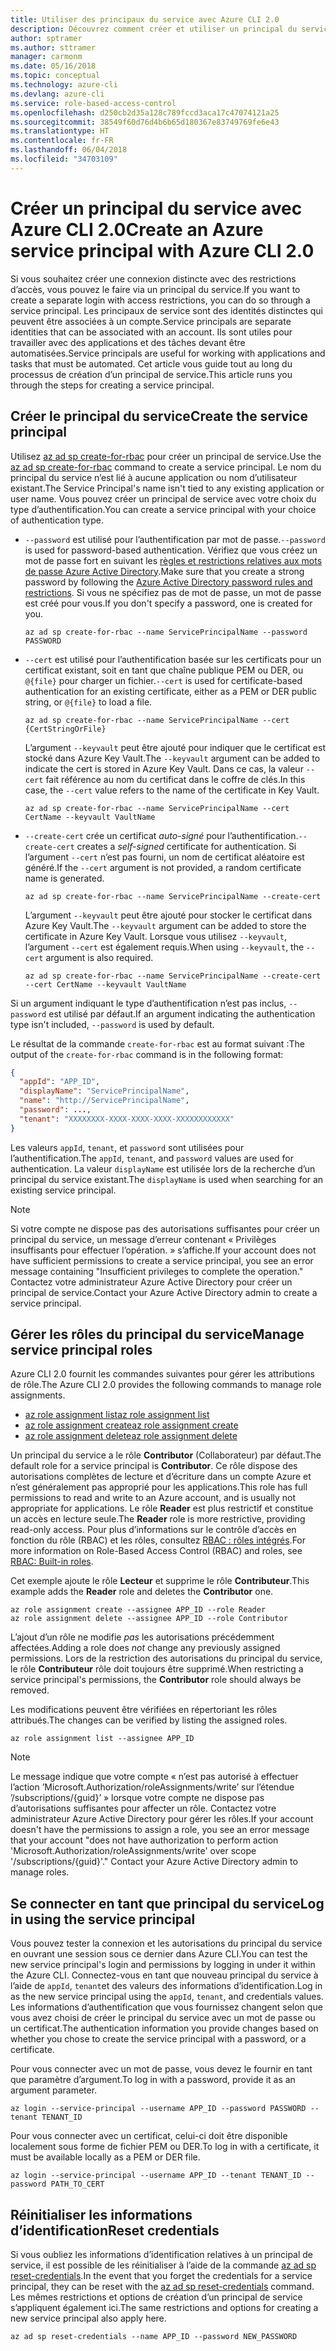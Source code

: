 ```yaml
---
title: Utiliser des principaux du service avec Azure CLI 2.0
description: Découvrez comment créer et utiliser un principal du service avec Azure CLI 2.0.
author: sptramer
ms.author: sttramer
manager: carmonm
ms.date: 05/16/2018
ms.topic: conceptual
ms.technology: azure-cli
ms.devlang: azure-cli
ms.service: role-based-access-control
ms.openlocfilehash: d250cb2d35a128c789fccd3aca17c47074121a25
ms.sourcegitcommit: 38549f60d76d4b6b65d180367e83749769fe6e43
ms.translationtype: HT
ms.contentlocale: fr-FR
ms.lasthandoff: 06/04/2018
ms.locfileid: "34703109"
---
```

# <a name="create-an-azure-service-principal-with-azure-cli-20"></a><span data-ttu-id="4a09f-103">Créer un principal du service avec Azure CLI 2.0</span><span class="sxs-lookup"><span data-stu-id="4a09f-103">Create an Azure service principal with Azure CLI 2.0</span></span>

<span data-ttu-id="4a09f-104">Si vous souhaitez créer une connexion distincte avec des restrictions d’accès, vous pouvez le faire via un principal du service.</span><span class="sxs-lookup"><span data-stu-id="4a09f-104">If you want to create a separate login with access restrictions, you can do so through a service principal.</span></span> <span data-ttu-id="4a09f-105">Les principaux de service sont des identités distinctes qui peuvent être associées à un compte.</span><span class="sxs-lookup"><span data-stu-id="4a09f-105">Service principals are separate identities that can be associated with an account.</span></span> <span data-ttu-id="4a09f-106">Ils sont utiles pour travailler avec des applications et des tâches devant être automatisées.</span><span class="sxs-lookup"><span data-stu-id="4a09f-106">Service principals are useful for working with applications and tasks that must be automated.</span></span> <span data-ttu-id="4a09f-107">Cet article vous guide tout au long du processus de création d’un principal de service.</span><span class="sxs-lookup"><span data-stu-id="4a09f-107">This article runs you through the steps for creating a service principal.</span></span>

## <a name="create-the-service-principal"></a><span data-ttu-id="4a09f-108">Créer le principal du service</span><span class="sxs-lookup"><span data-stu-id="4a09f-108">Create the service principal</span></span>

<span data-ttu-id="4a09f-109">Utilisez [az ad sp create-for-rbac](/cli/azure/ad/sp#az-ad-sp-create-for-rbac) pour créer un principal de service.</span><span class="sxs-lookup"><span data-stu-id="4a09f-109">Use the [az ad sp create-for-rbac](/cli/azure/ad/sp#az-ad-sp-create-for-rbac) command to create a service principal.</span></span> <span data-ttu-id="4a09f-110">Le nom du principal du service n’est lié à aucune application ou nom d’utilisateur existant.</span><span class="sxs-lookup"><span data-stu-id="4a09f-110">The Service Principal's name isn't tied to any existing application or user name.</span></span> <span data-ttu-id="4a09f-111">Vous pouvez créer un principal de service avec votre choix du type d’authentification.</span><span class="sxs-lookup"><span data-stu-id="4a09f-111">You can create a service principal with your choice of authentication type.</span></span>

* <span data-ttu-id="4a09f-112">`--password` est utilisé pour l’authentification par mot de passe.</span><span class="sxs-lookup"><span data-stu-id="4a09f-112">`--password` is used for password-based authentication.</span></span> <span data-ttu-id="4a09f-113">Vérifiez que vous créez un mot de passe fort en suivant les [règles et restrictions relatives aux mots de passe Azure Active Directory](/azure/active-directory/active-directory-passwords-policy).</span><span class="sxs-lookup"><span data-stu-id="4a09f-113">Make sure that you create a strong password by following the [Azure Active Directory password rules and restrictions](/azure/active-directory/active-directory-passwords-policy).</span></span> <span data-ttu-id="4a09f-114">Si vous ne spécifiez pas de mot de passe, un mot de passe est créé pour vous.</span><span class="sxs-lookup"><span data-stu-id="4a09f-114">If you don't specify a password, one is created for you.</span></span>

  ```azurecli-interactive
  az ad sp create-for-rbac --name ServicePrincipalName --password PASSWORD
  ```

* <span data-ttu-id="4a09f-115">`--cert` est utilisé pour l’authentification basée sur les certificats pour un certificat existant, soit en tant que chaîne publique PEM ou DER, ou `@{file}` pour charger un fichier.</span><span class="sxs-lookup"><span data-stu-id="4a09f-115">`--cert` is used for certificate-based authentication for an existing certificate, either as a PEM or DER public string, or `@{file}` to load a file.</span></span>

  ```azurecli-interactive
  az ad sp create-for-rbac --name ServicePrincipalName --cert {CertStringOrFile} 
  ```

  <span data-ttu-id="4a09f-116">L’argument `--keyvault` peut être ajouté pour indiquer que le certificat est stocké dans Azure Key Vault.</span><span class="sxs-lookup"><span data-stu-id="4a09f-116">The `--keyvault` argument can be added to indicate the cert is stored in Azure Key Vault.</span></span> <span data-ttu-id="4a09f-117">Dans ce cas, la valeur `--cert` fait référence au nom du certificat dans le coffre de clés.</span><span class="sxs-lookup"><span data-stu-id="4a09f-117">In this case, the `--cert` value refers to the name of the certificate in Key Vault.</span></span>

  ```azurecli-interactive
  az ad sp create-for-rbac --name ServicePrincipalName --cert CertName --keyvault VaultName
  ```

* <span data-ttu-id="4a09f-118">`--create-cert` crée un certificat _auto-signé_ pour l’authentification.</span><span class="sxs-lookup"><span data-stu-id="4a09f-118">`--create-cert` creates a _self-signed_ certificate for authentication.</span></span> <span data-ttu-id="4a09f-119">Si l’argument `--cert` n’est pas fourni, un nom de certificat aléatoire est généré.</span><span class="sxs-lookup"><span data-stu-id="4a09f-119">If the `--cert` argument is not provided, a random certificate name is generated.</span></span>

  ```azurecli-interactive
  az ad sp create-for-rbac --name ServicePrincipalName --create-cert
  ```

  <span data-ttu-id="4a09f-120">L’argument `--keyvault` peut être ajouté pour stocker le certificat dans Azure Key Vault.</span><span class="sxs-lookup"><span data-stu-id="4a09f-120">The `--keyvault` argument can be added to store the certificate in Azure Key Vault.</span></span> <span data-ttu-id="4a09f-121">Lorsque vous utilisez `--keyvault`, l’argument `--cert` est également requis.</span><span class="sxs-lookup"><span data-stu-id="4a09f-121">When using `--keyvault`, the `--cert` argument is also required.</span></span>

  ```azurecli-interactive
  az ad sp create-for-rbac --name ServicePrincipalName --create-cert --cert CertName --keyvault VaultName
  ```

<span data-ttu-id="4a09f-122">Si un argument indiquant le type d’authentification n’est pas inclus, `--password` est utilisé par défaut.</span><span class="sxs-lookup"><span data-stu-id="4a09f-122">If an argument indicating the authentication type isn't included, `--password` is used by default.</span></span>

<span data-ttu-id="4a09f-123">Le résultat de la commande `create-for-rbac` est au format suivant :</span><span class="sxs-lookup"><span data-stu-id="4a09f-123">The output of the `create-for-rbac` command is in the following format:</span></span>

```json
{
  "appId": "APP_ID",
  "displayName": "ServicePrincipalName",
  "name": "http://ServicePrincipalName",
  "password": ...,
  "tenant": "XXXXXXXX-XXXX-XXXX-XXXX-XXXXXXXXXXXX"
}
```

<span data-ttu-id="4a09f-124">Les valeurs `appId`, `tenant`, et `password` sont utilisées pour l’authentification.</span><span class="sxs-lookup"><span data-stu-id="4a09f-124">The `appId`, `tenant`, and `password` values are used for authentication.</span></span> <span data-ttu-id="4a09f-125">La valeur `displayName` est utilisée lors de la recherche d’un principal du service existant.</span><span class="sxs-lookup"><span data-stu-id="4a09f-125">The `displayName` is used when searching for an existing service principal.</span></span>

> [!NOTE]
> <span data-ttu-id="4a09f-126">Si votre compte ne dispose pas des autorisations suffisantes pour créer un principal du service, un message d’erreur contenant « Privilèges insuffisants pour effectuer l’opération. » s’affiche.</span><span class="sxs-lookup"><span data-stu-id="4a09f-126">If your account does not have sufficient permissions to create a service principal, you see an error message containing "Insufficient privileges to complete the operation."</span></span> <span data-ttu-id="4a09f-127">Contactez votre administrateur Azure Active Directory pour créer un principal de service.</span><span class="sxs-lookup"><span data-stu-id="4a09f-127">Contact your Azure Active Directory admin to create a service principal.</span></span>

## <a name="manage-service-principal-roles"></a><span data-ttu-id="4a09f-128">Gérer les rôles du principal du service</span><span class="sxs-lookup"><span data-stu-id="4a09f-128">Manage service principal roles</span></span> 

<span data-ttu-id="4a09f-129">Azure CLI 2.0 fournit les commandes suivantes pour gérer les attributions de rôle.</span><span class="sxs-lookup"><span data-stu-id="4a09f-129">The Azure CLI 2.0 provides the following commands to manage role assignments.</span></span>

* [<span data-ttu-id="4a09f-130">az role assignment list</span><span class="sxs-lookup"><span data-stu-id="4a09f-130">az role assignment list</span></span>](/cli/azure/role/assignment#az-role-assignment-list)
* [<span data-ttu-id="4a09f-131">az role assignment create</span><span class="sxs-lookup"><span data-stu-id="4a09f-131">az role assignment create</span></span>](/cli/azure/role/assignment#az-role-assignment-create)
* [<span data-ttu-id="4a09f-132">az role assignment delete</span><span class="sxs-lookup"><span data-stu-id="4a09f-132">az role assignment delete</span></span>](/cli/azure/role/assignment#az-role-assignment-delete)

<span data-ttu-id="4a09f-133">Un principal du service a le rôle **Contributor** (Collaborateur) par défaut.</span><span class="sxs-lookup"><span data-stu-id="4a09f-133">The default role for a service principal is **Contributor**.</span></span> <span data-ttu-id="4a09f-134">Ce rôle dispose des autorisations complètes de lecture et d’écriture dans un compte Azure et n’est généralement pas approprié pour les applications.</span><span class="sxs-lookup"><span data-stu-id="4a09f-134">This role has full permissions to read and write to an Azure account, and is usually not appropriate for applications.</span></span> <span data-ttu-id="4a09f-135">Le rôle **Reader** est plus restrictif et constitue un accès en lecture seule.</span><span class="sxs-lookup"><span data-stu-id="4a09f-135">The **Reader** role is more restrictive, providing read-only access.</span></span>  <span data-ttu-id="4a09f-136">Pour plus d’informations sur le contrôle d’accès en fonction du rôle (RBAC) et les rôles, consultez [RBAC : rôles intégrés](/azure/active-directory/role-based-access-built-in-roles).</span><span class="sxs-lookup"><span data-stu-id="4a09f-136">For more information on Role-Based Access Control (RBAC) and roles, see [RBAC: Built-in roles](/azure/active-directory/role-based-access-built-in-roles).</span></span>

<span data-ttu-id="4a09f-137">Cet exemple ajoute le rôle **Lecteur** et supprime le rôle **Contributeur**.</span><span class="sxs-lookup"><span data-stu-id="4a09f-137">This example adds the **Reader** role and deletes the **Contributor** one.</span></span>

```azurecli-interactive
az role assignment create --assignee APP_ID --role Reader
az role assignment delete --assignee APP_ID --role Contributor
```

<span data-ttu-id="4a09f-138">L’ajout d’un rôle ne modifie _pas_ les autorisations précédemment affectées.</span><span class="sxs-lookup"><span data-stu-id="4a09f-138">Adding a role does _not_ change any previously assigned permissions.</span></span> <span data-ttu-id="4a09f-139">Lors de la restriction des autorisations du principal du service, le rôle __Contributeur__ rôle doit toujours être supprimé.</span><span class="sxs-lookup"><span data-stu-id="4a09f-139">When restricting a service principal's permissions, the __Contributor__ role should always be removed.</span></span>

<span data-ttu-id="4a09f-140">Les modifications peuvent être vérifiées en répertoriant les rôles attribués.</span><span class="sxs-lookup"><span data-stu-id="4a09f-140">The changes can be verified by listing the assigned roles.</span></span>

```azurecli-interactive
az role assignment list --assignee APP_ID
```

> [!NOTE] 
> <span data-ttu-id="4a09f-141">Le message indique que votre compte « n’est pas autorisé à effectuer l’action ’Microsoft.Authorization/roleAssignments/write’ sur l’étendue ’/subscriptions/{guid}’ » lorsque votre compte ne dispose pas d’autorisations suffisantes pour affecter un rôle. Contactez votre administrateur Azure Active Directory pour gérer les rôles.</span><span class="sxs-lookup"><span data-stu-id="4a09f-141">If your account doesn't have the permissions to assign a role, you see an error message that your account "does not have authorization to perform action 'Microsoft.Authorization/roleAssignments/write' over scope '/subscriptions/{guid}'." Contact your Azure Active Directory admin to manage roles.</span></span>

## <a name="log-in-using-the-service-principal"></a><span data-ttu-id="4a09f-142">Se connecter en tant que principal du service</span><span class="sxs-lookup"><span data-stu-id="4a09f-142">Log in using the service principal</span></span>

<span data-ttu-id="4a09f-143">Vous pouvez tester la connexion et les autorisations du principal du service en ouvrant une session sous ce dernier dans Azure CLI.</span><span class="sxs-lookup"><span data-stu-id="4a09f-143">You can test the new service principal's login and permissions by logging in under it within the Azure CLI.</span></span> <span data-ttu-id="4a09f-144">Connectez-vous en tant que nouveau principal du service à l’aide de `appId`, `tenant`et des valeurs des informations d’identification.</span><span class="sxs-lookup"><span data-stu-id="4a09f-144">Log in as the new service principal using the `appId`, `tenant`, and credentials values.</span></span> <span data-ttu-id="4a09f-145">Les informations d’authentification que vous fournissez changent selon que vous avez choisi de créer le principal du service avec un mot de passe ou un certificat.</span><span class="sxs-lookup"><span data-stu-id="4a09f-145">The authentication information you provide changes based on whether you chose to create the service principal with a password, or a certificate.</span></span>

<span data-ttu-id="4a09f-146">Pour vous connecter avec un mot de passe, vous devez le fournir en tant que paramètre d’argument.</span><span class="sxs-lookup"><span data-stu-id="4a09f-146">To log in with a password, provide it as an argument parameter.</span></span>

```azurecli-interactive
az login --service-principal --username APP_ID --password PASSWORD --tenant TENANT_ID
```

<span data-ttu-id="4a09f-147">Pour vous connecter avec un certificat, celui-ci doit être disponible localement sous forme de fichier PEM ou DER.</span><span class="sxs-lookup"><span data-stu-id="4a09f-147">To log in with a certificate, it must be available locally as a PEM or DER file.</span></span>

```azurecli-interactive
az login --service-principal --username APP_ID --tenant TENANT_ID --password PATH_TO_CERT
```

## <a name="reset-credentials"></a><span data-ttu-id="4a09f-148">Réinitialiser les informations d’identification</span><span class="sxs-lookup"><span data-stu-id="4a09f-148">Reset credentials</span></span>

<span data-ttu-id="4a09f-149">Si vous oubliez les informations d’identification relatives à un principal de service, il est possible de les réinitialiser à l’aide de la commande [az ad sp reset-credentials](https://docs.microsoft.com/en-us/cli/azure/ad/sp#az-ad-sp-reset-credentials).</span><span class="sxs-lookup"><span data-stu-id="4a09f-149">In the event that you forget the credentials for a service principal, they can be reset with the [az ad sp reset-credentials](https://docs.microsoft.com/en-us/cli/azure/ad/sp#az-ad-sp-reset-credentials) command.</span></span> <span data-ttu-id="4a09f-150">Les mêmes restrictions et options de création d’un principal de service s’appliquent également ici.</span><span class="sxs-lookup"><span data-stu-id="4a09f-150">The same restrictions and options for creating a new service principal also apply here.</span></span>

```azurecli-interactive
az ad sp reset-credentials --name APP_ID --password NEW_PASSWORD
```
